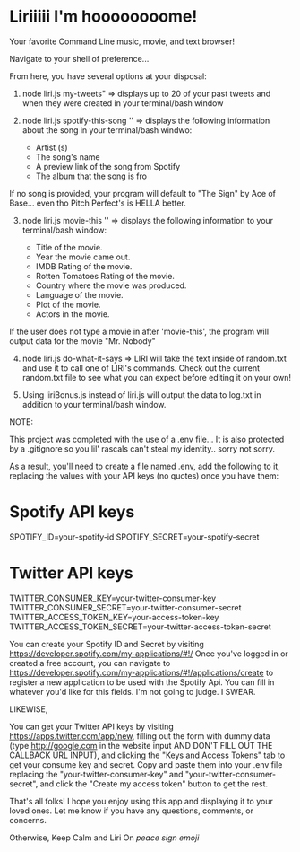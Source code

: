 # Liriiiii I'm hoooooooome!

Your favorite Command Line music, movie, and text browser!

Navigate to your shell of preference...

From here, you have several options at your disposal:

1. node liri.js my-tweets" => displays up to 20 of your past tweets and when they were created in your terminal/bash window
2. node liri.js spotify-this-song '<song name here>' => displays the following information about the song in your terminal/bash windwo:

   * Artist (s)
   * The song's name
   * A preview link of the song from Spotify
   * The album that the song is fro

If no song is provided, your program will default to "The Sign" by Ace of Base... even tho Pitch Perfect's is HELLA better.

3. node liri.js movie-this '<movie name here>' => displays the following information to your terminal/bash window:

   * Title of the movie.
   * Year the movie came out.
   * IMDB Rating of the movie.
   * Rotten Tomatoes Rating of the movie.
   * Country where the movie was produced.
   * Language of the movie.
   * Plot of the movie.
   * Actors in the movie.

If the user does not type a movie in after 'movie-this', the program will output data for the movie "Mr. Nobody"

4. node liri.js do-what-it-says => LIRI will take the text inside of random.txt and use it to call one of LIRI's commands.  Check out the current random.txt file to see what you can expect before editing it on your own!

5. Using liriBonus.js instead of liri.js will output the data to log.txt in addition to your terminal/bash window.


NOTE:

This project was completed with the use of a .env file... It is also protected by a .gitignore so you lil' rascals can't steal my identity.. sorry not sorry.

As a result, you'll need to create a file named .env, add the following to it, replacing the values with your API keys (no quotes) once you have them:

# Spotify API keys

SPOTIFY_ID=your-spotify-id
SPOTIFY_SECRET=your-spotify-secret

# Twitter API keys

TWITTER_CONSUMER_KEY=your-twitter-consumer-key
TWITTER_CONSUMER_SECRET=your-twitter-consumer-secret
TWITTER_ACCESS_TOKEN_KEY=your-access-token-key
TWITTER_ACCESS_TOKEN_SECRET=your-twitter-access-token-secret

You can create your Spotify ID and Secret by visiting https://developer.spotify.com/my-applications/#!/
Once you've logged in or created a free account, you can navigate to https://developer.spotify.com/my-applications/#!/applications/create to register a new application to be used with the Spotify Api.  You can fill in whatever you'd like for this fields.  I'm not going to judge.  I SWEAR.

LIKEWISE,

You can get your Twitter API keys by visiting https://apps.twitter.com/app/new, filling out the form with dummy data (type http://google.com in the website input AND DON'T FILL OUT THE CALLBACK URL INPUT), and clicking the "Keys and Access Tokens" tab to get your consume key and secret.
Copy and paste them into your .env file replacing the "your-twitter-consumer-key" and "your-twitter-consumer-secret", and click the "Create my access token" button to get the rest.

That's all folks! I hope you enjoy using this app and displaying it to your loved ones.  Let me know if you have any questions, comments, or concerns.

Otherwise, Keep Calm and Liri On *peace sign emoji*
